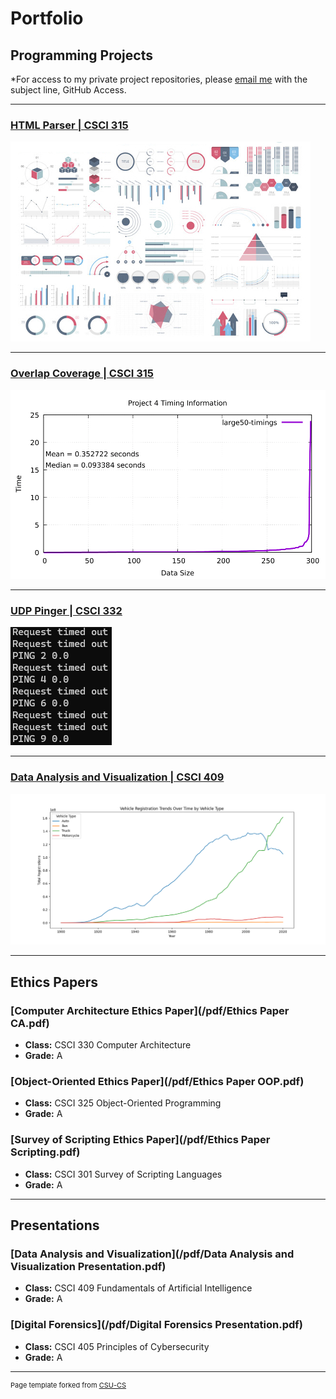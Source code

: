 Portfolio
=========

Programming Projects
--------------------

*For access to my private project repositories, please [email me](mailto:weddingzack@gmail.com?subject=GitHub%20Access) with the subject line, GitHub Access.

---
### [HTML Parser | CSCI 315](project1)

![Project 1 Thumbnail Name](images/dummy_thumbnail.jpg)

---
### [Overlap Coverage | CSCI 315](project2)

![Project 2 Thumbnail Name](images/large50-timings-1.png)

---
### [UDP Pinger | CSCI 332](project3)

![Project 3 Thumbnail Name](images/UDPPingerPic.png)

---
### [Data Analysis and Visualization | CSCI 409](project4)

![Project 4 Thumbnail Name](images/VehicleTrends.png)

---

Ethics Papers
-------------

### [Computer Architecture Ethics Paper](/pdf/Ethics Paper CA.pdf)

-   **Class:** CSCI 330 Computer Architecture
-   **Grade:** A

### [Object-Oriented Ethics Paper](/pdf/Ethics Paper OOP.pdf)

-   **Class:** CSCI 325 Object-Oriented Programming
-   **Grade:** A

### [Survey of Scripting Ethics Paper](/pdf/Ethics Paper Scripting.pdf)

-   **Class:** CSCI 301 Survey of Scripting Languages
-   **Grade:** A

---

Presentations
-------------

### [Data Analysis and Visualization](/pdf/Data Analysis and Visualization Presentation.pdf)

- **Class:** CSCI 409 Fundamentals of Artificial Intelligence
- **Grade:** A


### [Digital Forensics](/pdf/Digital Forensics Presentation.pdf)

- **Class:** CSCI 405 Principles of Cybersecurity
- **Grade:** A

---

<p style="font-size:11px">Page template forked from <a href="https://github.com/csu-cs/csci-portfolio">CSU-CS</a></p>
<!-- Remove above link if you don't want to attributive -->
